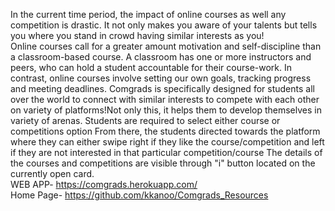 In the current time period, the impact of online courses as well any competition is drastic. It not only makes you aware of your talents but tells you where you stand in crowd having similar interests as you! <br/>
Online courses call for a greater amount motivation and self-discipline than a classroom-based course. A classroom has one or more instructors and peers, who can hold a student accountable for their course-work. In contrast, online courses involve setting our own goals, tracking progress and meeting deadlines. Comgrads is specifically designed for students all over the world to connect with similar interests to compete with each other on variety of platforms!Not only this, it helps them to develop themselves in variety of arenas. Students are required to select either course or competitions option From there, the students directed towards the platform where they can either swipe right if they like the course/competition and left if they are not interested in that particular competition/course The details of the courses and competitions are visible through "i" button located on the currently open card.
<br/>
WEB APP- https://comgrads.herokuapp.com/
<br/>
Home Page- https://github.com/kkanoo/Comgrads_Resources
<br/>
